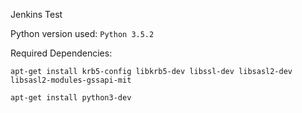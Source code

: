 Jenkins Test

Python version used: `Python 3.5.2`

Required Dependencies:

`apt-get install krb5-config libkrb5-dev libssl-dev libsasl2-dev libsasl2-modules-gssapi-mit`

`apt-get install python3-dev`


